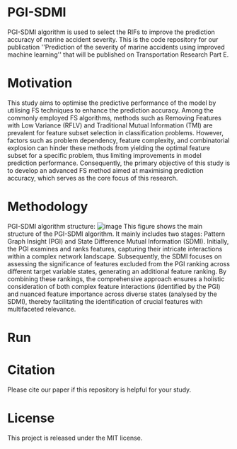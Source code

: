 # PGI-SDMI
PGI-SDMI algorithm is used to select the RIFs to improve the prediction accuracy of marine accident severity. This is the code repository for our publication ''Prediction of the severity of marine accidents using improved machine learning'' that will be published on Transportation Research Part E.
# Motivation
This study aims to optimise the predictive performance of the model by utilising FS techniques to enhance the prediction accuracy. Among the commonly employed FS algorithms, methods such as Removing Features with Low Variance (RFLV) and Traditional Mutual Information (TMI) are prevalent for feature subset selection in classification problems. However, factors such as problem dependency, feature complexity, and combinatorial explosion can hinder these methods from yielding the optimal feature subset for a specific problem, thus limiting improvements in model prediction performance. Consequently, the primary objective of this study is to develop an advanced FS method aimed at maximising prediction accuracy, which serves as the core focus of this research.
# Methodology
PGI-SDMI algorithm structure:
![image](https://github.com/FengYinLeo/PGI-SDMI/assets/108978874/3d7d9a94-1fda-49a7-97c8-eff70c003136)
This figure shows the main structure of the PGI-SDMI algorithm. It mainly includes two stages: Pattern Graph Insight (PGI) and State Difference Mutual Information (SDMI). Initially, the PGI examines and ranks features, capturing their intricate interactions within a complex network landscape. Subsequently, the SDMI focuses on assessing the significance of features excluded from the PGI ranking across different target variable states, generating an additional feature ranking. By combining these rankings, the comprehensive approach ensures a holistic consideration of both complex feature interactions (identified by the PGI) and nuanced feature importance across diverse states (analysed by the SDMI), thereby facilitating the identification of crucial features with multifaceted relevance.
# Run
# Citation
Please cite our paper if this repository is helpful for your study.
# License
This project is released under the MIT license.
